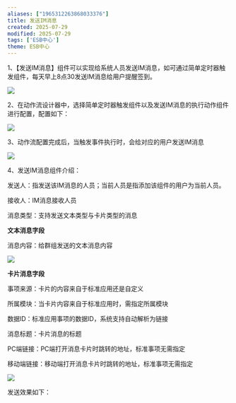 ```yaml
---
aliases: ["1965312263868033376"]
title: 发送IM消息
created: 2025-07-29
modified: 2025-07-29
tags: ['ESB中心']
theme: ESB中心
---
```


1、【发送IM消息】组件可以实现给系统人员发送IM消息，如可通过简单定时器触发组件，每天早上8点30发送IM消息给用户提醒签到。

![](https://myhelpdoc.oss-cn-heyuan.aliyuncs.com/mdimages/658fda661c539d8e4d31771b7d6edfa3.jpg)

2、在动作流设计器中，选择简单定时器触发组件以及发送IM消息的执行动作组件进行配置，配置如下：

![](https://myhelpdoc.oss-cn-heyuan.aliyuncs.com/mdimages/a82bd2eef132f9984813d24f85716228.jpg)

3、动作流配置完成后，当触发事件执行时，会给对应的用户发送IM消息

![](https://myhelpdoc.oss-cn-heyuan.aliyuncs.com/mdimages/6fa803ebb2b73847c1ff31e4fd105ccb.jpg)

4、发送IM消息组件介绍：

发送人：指发送该IM消息的人员；当前人员是指添加该组件的用户为当前人员。

接收人：IM消息接收人员

消息类型：支持发送文本类型与卡片类型的消息

**文本消息字段**

消息内容：给群组发送的文本消息内容

![](https://myhelpdoc.oss-cn-heyuan.aliyuncs.com/mdimages/7f189375bf91bb61ef8569611ecae9ce.jpg)

**卡片消息字段**

事项来源：卡片的内容来自于标准应用还是自定义

所属模块：当卡片内容来自于标准应用时，需指定所属模块

数据ID：标准应用事项的数据ID，系统支持自动解析为链接

消息标题：卡片消息的标题

PC端链接：PC端打开消息卡片时跳转的地址，标准事项无需指定

移动端链接：移动端打开消息卡片时跳转的地址，标准事项无需指定

![](https://myhelpdoc.oss-cn-heyuan.aliyuncs.com/mdimages/95834bbef4051ddd2a29cdf40208ad1a.jpg)

发送效果如下：

